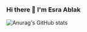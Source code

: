 ### Hi there 👋 I'm Esra Ablak

![Anurag's GitHub stats](https://github-readme-stats.vercel.app/api?username=eablak&show_icons=true&theme=radical)
